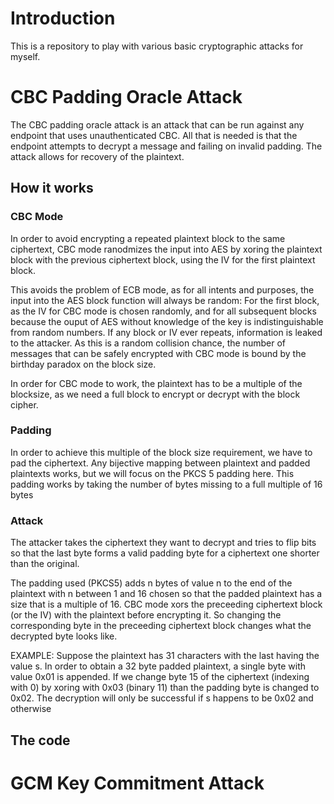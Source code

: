 # Introduction

This is a repository to play with various basic cryptographic attacks for
myself.

# CBC Padding Oracle Attack

The CBC padding oracle attack is an attack that can be run against any endpoint
that uses unauthenticated CBC. All that is needed is that the endpoint attempts
to decrypt a message and failing on invalid padding. The attack allows for
recovery of the plaintext.

## How it works

### CBC Mode

In order to avoid encrypting a repeated plaintext block to the same ciphertext,
CBC mode ranodmizes the input into AES by xoring the plaintext block with the
previous ciphertext block, using the IV for the first plaintext block.

This avoids the problem of ECB mode, as for all intents and purposes, the input
into the AES block function will always be random: For the first block, as the
IV for CBC mode is chosen randomly, and for all subsequent blocks because the
ouput of AES without knowledge of the key is indistinguishable from random
numbers. If any block or IV ever repeats, information is leaked to the attacker.
As this is a random collision chance, the number of messages that can be safely
encrypted with CBC mode is bound by the birthday paradox on the block size.

In order for CBC mode to work, the plaintext has to be a multiple of the
blocksize, as we need a full block to encrypt or decrypt with the block cipher.

### Padding

In order to achieve this multiple of the block size requirement, we have to pad
the ciphertext. Any bijective mapping between plaintext and padded plaintexts
works, but we will focus on the PKCS 5 padding here. This padding works by
taking the number of bytes missing to a full multiple of 16 bytes

### Attack

The attacker takes the ciphertext they want to decrypt and tries to flip bits
so that the last byte forms a valid padding byte for a ciphertext one shorter
than the original.

The padding used (PKCS5) adds n bytes of value n to the end of the plaintext
with n between 1 and 16 chosen so that the padded plaintext has a size that is
a multiple of 16.
CBC mode xors the preceeding ciphertext block (or the IV) with the plaintext
before encrypting it. So changing the corresponding byte in the preceeding
ciphertext block changes what the decrypted byte looks like.

EXAMPLE: Suppose the plaintext has 31 characters with the last having the value
s. In order to obtain a 32 byte padded plaintext, a single byte with value 0x01
is appended. If we change byte 15 of the ciphertext (indexing with 0) by xoring
with 0x03 (binary 11) than the padding byte is changed to 0x02. The decryption
will only be successful if s happens to be 0x02 and otherwise 

## The code

# GCM Key Commitment Attack
